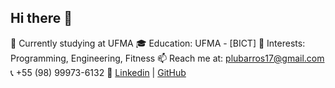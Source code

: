 ## Hi there 👋


🔭 Currently studying at UFMA
🎓 Education: UFMA - [BICT]
🌟 Interests: Programming, Engineering, Fitness
📫 Reach me at: plubarros17@gmail.com
📞 +55 (98) 99973-6132
🔗 [Linkedin](http://www.linkedin.com/in/pedro-lucas-52147b273) | [GitHub](https://github.com/p7ucas)

